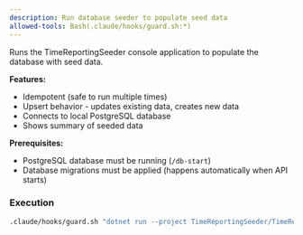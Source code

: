 ```yaml
---
description: Run database seeder to populate seed data
allowed-tools: Bash(.claude/hooks/guard.sh:*)
---
```


Runs the TimeReportingSeeder console application to populate the database with seed data.

**Features:**
- Idempotent (safe to run multiple times)
- Upsert behavior - updates existing data, creates new data
- Connects to local PostgreSQL database
- Shows summary of seeded data

**Prerequisites:**
- PostgreSQL database must be running (`/db-start`)
- Database migrations must be applied (happens automatically when API starts)

### Execution

```bash
.claude/hooks/guard.sh "dotnet run --project TimeReportingSeeder/TimeReportingSeeder.csproj" "slash"
```
